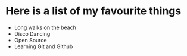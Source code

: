 # Here is a list of my favourite things
- Long walks on the beach
- Disco Dancing 
- Open Source 
- Learning Git and Github
